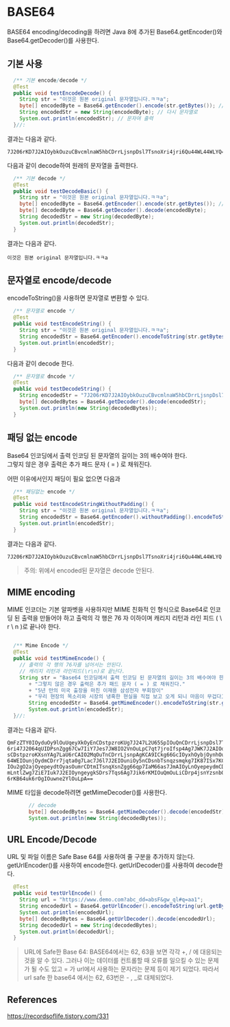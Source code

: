 # BASE64 

BASE64 encoding/decoding을 하려면 Java 8에 추가된 Base64.getEncoder()와 Base64.getDecoder()를 사용한다. 


## 기본 사용 
```java
  /** 기본 encode/decode */
  @Test
  public void testEncodeDecode() {
    String str = "이것은 원본 original 문자열입니다.ㅋㅋa"; 
    byte[] encodedByte = Base64.getEncoder().encode(str.getBytes()); // byte로 변환 
    String encodedStr = new String(encodedByte); // 다시 문자열로 
    System.out.println(encodedStr); // 문자여 출력 
  }//:
```
결과는 다음과 같다. 
```shell
7J206rKD7J2AIOybkOuzuCBvcmlnaW5hbCDrrLjsnpDsl7TsnoXri4jri6Qu44WL44WLYQ==
```

다음과 같이 decode하여 원래의 문자열을 출력한다. 
```java
  /** 기본 decode */
  @Test
  public void testDecodeBasic() {
    String str = "이것은 원본 original 문자열입니다.ㅋㅋa"; 
    byte[] encodedByte = Base64.getEncoder().encode(str.getBytes()); // byte로 변환 
    byte[] decodedByte = Base64.getDecoder().decode(encodedByte);
    String decodedStr = new String(decodedByte);
    System.out.println(decodedStr);
  }
```
결과는 다음과 같다. 
```shell
이것은 원본 original 문자열입니다.ㅋㅋa
```

## 문자열로 encode/decode
encodeToString()을 사용하면 문자열로 변환할 수 있다. 
```java
  /** 문자열로 encode */
  @Test 
  public void testEncodeString() {
    String str = "이것은 원본 original 문자열입니다.ㅋㅋa"; 
    String encodedStr = Base64.getEncoder().encodeToString(str.getBytes());
    System.out.println(encodedStr);
  }
```
다음과 같이 decode 한다. 
```java
  /** 문자열로 dncode */
  @Test 
  public void testDecodeString() {
    String encodedStr = "7J206rKD7J2AIOybkOuzuCBvcmlnaW5hbCDrrLjsnpDsl7TsnoXri4jri6Qu44WL44WLYQ==";
    byte[] decodedBytes = Base64.getDecoder().decode(encodedStr);
    System.out.println(new String(decodedBytes));
  }
```

## 패딩 없는 encode 

Base64 인코딩에서 출력 인코딩 된 문자열의 길이는 3의 배수여야 한다.  
그렇지 않은 경우 출력은 추가 패드 문자 ( = ) 로 채워진다. 

어떤 이유에서인지 패딩이 필요 없으면 다음과

```java
  /** 패딩없는 encode */
  @Test 
  public void testEncodeStringWithoutPadding() {
    String str = "이것은 원본 original 문자열입니다.ㅋㅋa"; 
    String encodedStr = Base64.getEncoder().withoutPadding().encodeToString(str.getBytes());
    System.out.println(encodedStr);
  }
```
결과는 다음과 같다. 
```shell
7J206rKD7J2AIOybkOuzuCBvcmlnaW5hbCDrrLjsnpDsl7TsnoXri4jri6Qu44WL44WLYQ
```
> 주의: 위에서 encoded된 문자열은 decode 안된다. 


## MIME encoding 
MIME 인코더는 기본 알파벳을 사용하지만 MIME 친화적 인 형식으로 Base64로 인코딩 된 출력을 만들어야 하고 출력의 각 행은 76 자 이하이며 캐리지 리턴과 라인 피드 ( \ r \ n )로 끝나야 한다. 
```java

  /** Mime Encode */
  @Test
  public void testMimeEncode() {
    // 출력의 각 행의 76자를 넘어서는 안된다. 
    // 캐리지 리턴과 라인피드(\r\n)로 끝난다. 
    String str = "Base64 인코딩에서 출력 인코딩 된 문자열의 길이는 3의 배수여야 한다."
       + "그렇지 않은 경우 출력은 추가 패드 문자 ( = ) 로 채워진다."
       + "5년 만의 미국 출장을 마친 이재용 삼성전자 부회장이"
       + "우리 현장의 목소리와 시장의 냉혹한 현실을 직접 보고 오게 되니 마음이 무겁다고 밝혔다";
       String encodedStr = Base64.getMimeEncoder().encodeToString(str.getBytes());
       System.out.println(encodedStr);
  }//:
```
결과는 다음과 같다. 

```shell
QmFzZTY0IOyduOy9lOuUqeyXkOyEnCDstpzroKUg7J247L2U65SpIOuQnCDrrLjsnpDsl7TsnZgg
6ri47J2064qUIDPsnZgg67Cw7IiY7Jes7JW8IO2VnOuLpC7qt7jroIfsp4Ag7JWK7J2AIOqyveya
sCDstpzroKXsnYAg7LaU6rCAIO2MqOuTnCDrrLjsnpAgKCA9ICkg66GcIOyxhOybjOynhOuLpC41
64WEIOunjOydmCDrr7jqta0g7Lac7J6l7J2EIOuniOy5nCDsnbTsnqzsmqkg7IK87ISx7KCE7J6Q
IOu2gO2ajOyepeydtOyasOumrCDtmITsnqXsnZgg66qp7IaM66as7JmAIOyLnOyepeydmCDrg4nt
mLntlZwg7ZiE7Iuk7J2EIOyngeygkSDrs7Tqs6Ag7Jik6rKMIOuQmOuLiCDrp4jsnYzsnbQg66y0
6rKB64uk6rOgIOuwne2YlOuLpA==
```
MIME 타입을 decode하려면 getMimeDecoder()를 사용한다. 
```java
       // decode 
       byte[] decodedBytes = Base64.getMimeDecoder().decode(encodedStr);
       System.out.println(new String(decodedBytes));
```


## URL Encode/Decode 
URL 및 파일 이름은 Safe Base 64를 사용하여 줄 구분을 추가하지 않는다.  getUrlEncoder()를 사용하여 encode한다. getUrlDecoder()를 사용하여 decode한다. 

```java
  @Test 
  public void testUrlEncode() {
    String url = "https://www.demo.com?abc_dd=absF&gw_ql#q=aa1";
    String encodedUrl = Base64.getUrlEncoder().encodeToString(url.getBytes());
    System.out.println(encodedUrl);
    byte[] decodedBytes = Base64.getUrlDecoder().decode(encodedUrl);
    String decodedUrl = new String(decodedBytes);
    System.out.println(decodedUrl);
  }
```
> URL에 Safe한 Base 64:
> BASE64에서는 62, 63을 보면 각각 +, / 에 대응되는 것을 알 수 있다. 그러나 이는 데이터를 컨트롤할 때 오류를 일으킬 수 있는 문제가 될 수도 있고 = 가 url에서 사용하는 문자라는 문제 등이 제기 되었다. 따라서 url safe 한 base64 에서는 62, 63번은 - , _로 대체되었다. 




## References

https://recordsoflife.tistory.com/331


